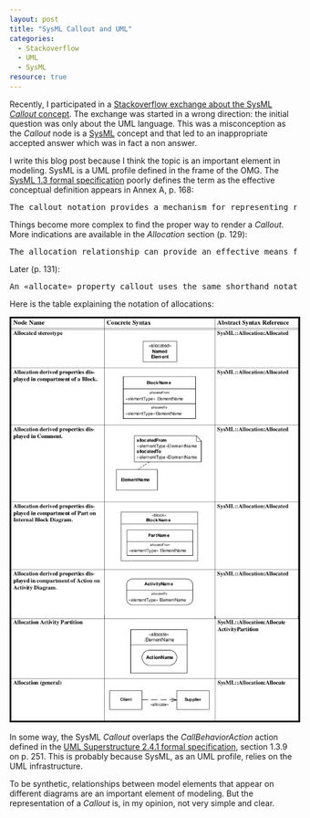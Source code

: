 ```yaml
---
layout: post 
title: "SysML Callout and UML"
categories:
  - Stackoverflow
  - UML
  - SysML
resource: true
---
```

<div>
<p>
Recently, I participated in a <a href="http://stackoverflow.com/q/28084190/1207019">Stackoverflow exchange about the SysML <em>Callout</em> concept</a>. The exchange was started in a wrong direction: the initial question was only about the UML language. This was a misconception as the <em>Callout</em> node is a <a href="http://en.wikipedia.org/wiki/Systems_Modeling_Language">SysML</a> concept and that led to an inappropriate accepted answer which was in fact a non answer.
</p>
<p>
I write this blog post because I think the topic is an important element in modeling. SysML is a UML profile defined in the frame of the OMG. The <a target="_blank" href="http://www.omg.org/spec/SysML/1.3/">SysML 1.3 formal specification</a> poorly defines the term as the effective conceptual definition appears in Annex A, p. 168:
</p>
<pre>The callout notation provides a mechanism for representing relationships between model elements that appear on different diagram kinds.</pre>
<p>
Things become more complex to find the proper way to render a <em>Callout</em>. More indications are available in the <em>Allocation</em> section (p. 129):
</p>
<pre>The allocation relationship can provide an effective means for navigating the model by establishing cross relationships, and ensuring the various parts of the model are properly integrated.</pre>
<p>Later (p. 131):</p>
<pre>An «allocate» property callout uses the same shorthand notation as the «allocate» property compartment. This notation is also shown in Table 15.1.</pre>
<p>Here is the table explaining the notation of allocations:</p>
<img src="/assets/images/allocation.png" style="border-style: solid;" />
<p>
In some way, the SysML <em>Callout</em> overlaps the <em>CallBehaviorAction</em> action defined in the <a target="_blank" href="http://www.omg.org/spec/UML/2.4.1/">UML Superstructure 2.4.1 formal specification</a>, section 1.3.9 on p. 251. This is probably because SysML, as an UML profile, relies on the UML infrastructure.
</p>
<p>
To be synthetic, relationships between model elements that appear on different diagrams are an important element of modeling. But the representation of a <em>Callout</em> is, in my opinion, not very simple and clear.
</p>
</div>
